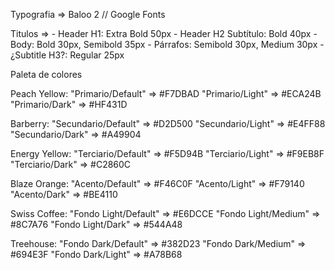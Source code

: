 Typografia => Baloo 2 // Google Fonts

Titulos => 
            - Header H1: Extra Bold 50px
            - Header H2 Subtítulo: Bold 40px
            - Body: Bold 30px, Semibold 35px
            - Párrafos: Semibold 30px, Medium 30px
            - ¿Subtitle H3?: Regular 25px

Paleta de colores

Peach Yellow:
"Primario/Default" => #F7DBAD
"Primario/Light" => #ECA24B
"Primario/Dark" => #HF431D

Barberry:
"Secundario/Default" => #D2D500
"Secundario/Light" => #E4FF88
"Secundario/Dark" => #A49904

Energy Yellow:
"Terciario/Default" => #F5D94B
"Terciario/Light" => #F9EB8F
"Terciario/Dark" => #C2860C

Blaze Orange:
"Acento/Default" => #F46C0F
"Acento/Light" => #F79140
"Acento/Dark" => #BE4110

Swiss Coffee:
"Fondo Light/Default" => #E6DCCE
"Fondo Light/Medium" => #8C7A76
"Fondo Light/Dark" => #544A48

Treehouse:
"Fondo Dark/Default" => #382D23
"Fondo Dark/Medium" => #694E3F
"Fondo Dark/Light" => #A78B68